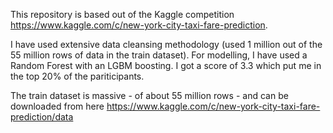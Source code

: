 This repository is based out of the Kaggle competition https://www.kaggle.com/c/new-york-city-taxi-fare-prediction.

I have used extensive data cleansing methodology (used 1 million out of the 55 million rows of data in the train dataset).
For modelling, I have used a Random Forest with an LGBM boosting. I got a score of 3.3 which put me in the top 20% of the pariticipants.

The train dataset is massive - of about 55 million rows - and can be downloaded from here https://www.kaggle.com/c/new-york-city-taxi-fare-prediction/data
